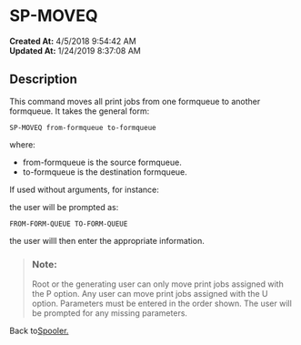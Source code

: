 # SP-MOVEQ

**Created At:** 4/5/2018 9:54:42 AM  
**Updated At:** 1/24/2019 8:37:08 AM  


## Description 

This command moves all print jobs from one formqueue to another formqueue. It takes the general form:

```
SP-MOVEQ from-formqueue to-formqueue
```

where:

- from-formqueue is the source formqueue.
- to-formqueue is the destination formqueue.


If used without arguments, for instance:

the user will be prompted as:

```
FROM-FORM-QUEUE TO-FORM-QUEUE
```

the user willl then enter the appropriate information.




> ### Note: 
> 
> Root or the generating user can only move print jobs assigned with the P option. Any user can move print jobs assigned with the U option.
> Parameters must be entered in the order shown. The user will be prompted for any missing parameters.




Back to[Spooler.](jbase-spooler)
